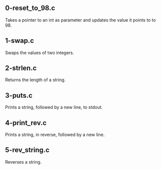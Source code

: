 ## 0-reset_to_98.c
Takes a pointer to an int as parameter and updates the value it points to to 98.
## 1-swap.c
Swaps the values of two integers.
## 2-strlen.c
Returns the length of a string.
## 3-puts.c
Prints a string, followed by a new line, to stdout.
## 4-print_rev.c
Prints a string, in reverse, followed by a new line.
## 5-rev_string.c
Reverses a string.
